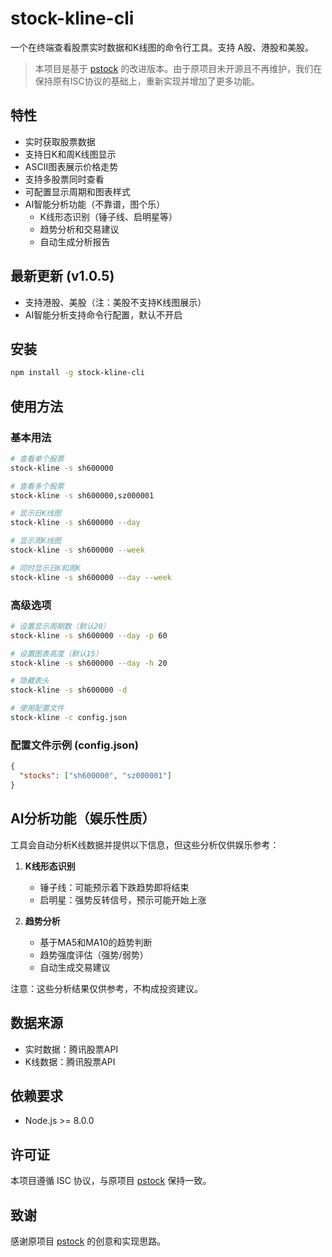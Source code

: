 # stock-kline-cli

一个在终端查看股票实时数据和K线图的命令行工具。支持 A股、港股和美股。

> 本项目是基于 [pstock](https://www.npmjs.com/package/pstock) 的改进版本。由于原项目未开源且不再维护，我们在保持原有ISC协议的基础上，重新实现并增加了更多功能。

## 特性

- 实时获取股票数据
- 支持日K和周K线图显示
- ASCII图表展示价格走势
- 支持多股票同时查看
- 可配置显示周期和图表样式
- AI智能分析功能（不靠谱，图个乐）
  - K线形态识别（锤子线、启明星等）
  - 趋势分析和交易建议
  - 自动生成分析报告

## 最新更新 (v1.0.5)

- 支持港股、美股（注：美股不支持K线图展示）
- AI智能分析支持命令行配置，默认不开启

## 安装

```bash
npm install -g stock-kline-cli
```

## 使用方法

### 基本用法

```bash
# 查看单个股票
stock-kline -s sh600000

# 查看多个股票
stock-kline -s sh600000,sz000001

# 显示日K线图
stock-kline -s sh600000 --day

# 显示周K线图
stock-kline -s sh600000 --week

# 同时显示日K和周K
stock-kline -s sh600000 --day --week
```

### 高级选项

```bash
# 设置显示周期数（默认20）
stock-kline -s sh600000 --day -p 60

# 设置图表高度（默认15）
stock-kline -s sh600000 --day -h 20

# 隐藏表头
stock-kline -s sh600000 -d

# 使用配置文件
stock-kline -c config.json
```

### 配置文件示例 (config.json)

```json
{
  "stocks": ["sh600000", "sz000001"]
}
```

## AI分析功能（娱乐性质）

工具会自动分析K线数据并提供以下信息，但这些分析仅供娱乐参考：

1. **K线形态识别**
   - 锤子线：可能预示着下跌趋势即将结束
   - 启明星：强势反转信号，预示可能开始上涨

2. **趋势分析**
   - 基于MA5和MA10的趋势判断
   - 趋势强度评估（强势/弱势）
   - 自动生成交易建议

注意：这些分析结果仅供参考，不构成投资建议。

## 数据来源

- 实时数据：腾讯股票API
- K线数据：腾讯股票API

## 依赖要求

- Node.js >= 8.0.0

## 许可证

本项目遵循 ISC 协议，与原项目 [pstock](https://www.npmjs.com/package/pstock) 保持一致。

## 致谢

感谢原项目 [pstock](https://www.npmjs.com/package/pstock) 的创意和实现思路。